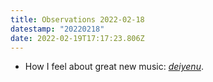```yaml
---
title: Observations 2022-02-18
datestamp: "20220218"
date: 2022-02-19T17:17:23.806Z
---
```

- How I feel about great new music: *[deiyenu](https://en.wikipedia.org/wiki/Dayenu)*.
